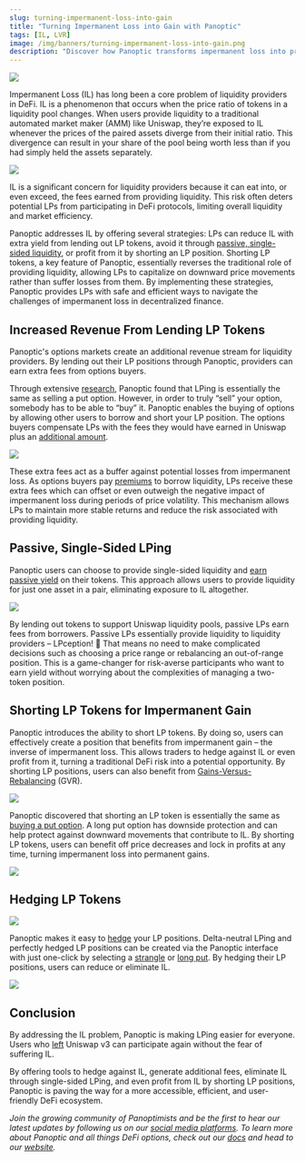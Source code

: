 ```yaml
---
slug: turning-impermanent-loss-into-gain
title: "Turning Impermanent Loss into Gain with Panoptic"
tags: [IL, LVR]
image: /img/banners/turning-impermanent-loss-into-gain.png
description: "Discover how Panoptic transforms impermanent loss into profit with innovative DeFi tools like LP token lending, single-sided LPing, and shorting LP positions."
---
```


![](./turning-impermanent-loss-into-gain.png)

Impermanent Loss (IL) has long been a core problem of liquidity providers in DeFi. IL is a phenomenon that occurs when the price ratio of tokens in a liquidity pool changes. When users provide liquidity to a traditional automated market maker (AMM) like Uniswap, they’re exposed to IL whenever the prices of the paired assets diverge from their initial ratio. This divergence can result in your share of the pool being worth less than if you had simply held the assets separately.

![](./01.png)

IL is a significant concern for liquidity providers because it can eat into, or even exceed, the fees earned from providing liquidity. This risk often deters potential LPs from participating in DeFi protocols, limiting overall liquidity and market efficiency.

  

Panoptic addresses IL by offering several strategies: LPs can reduce IL with extra yield from lending out LP tokens, avoid it through [passive, single-sided liquidity](https://panoptic.xyz/blog/bringing-passive-liquidity-to-uniswap), or profit from it by shorting an LP position. Shorting LP tokens, a key feature of Panoptic, essentially reverses the traditional role of providing liquidity, allowing LPs to capitalize on downward price movements rather than suffer losses from them. By implementing these strategies, Panoptic provides LPs with safe and efficient ways to navigate the challenges of impermanent loss in decentralized finance.

  

## Increased Revenue From Lending LP Tokens

Panoptic's options markets create an additional revenue stream for liquidity providers. By lending out their LP positions through Panoptic, providers can earn extra fees from options buyers.

  

Through extensive [research](https://lambert-guillaume.medium.com/uniswap-v3-lp-tokens-as-perpetual-put-and-call-options-5b66219db827), Panoptic found that LPing is essentially the same as selling a put option. However, in order to truly “sell” your option, somebody has to be able to “buy” it. Panoptic enables the buying of options by allowing other users to borrow and short your LP position. The options buyers compensate LPs with the fees they would have earned in Uniswap plus an [additional amount](https://panoptic.xyz/docs/product/spread).

  

![](./02.png)

  

These extra fees act as a buffer against potential losses from impermanent loss. As options buyers pay [premiums](https://panoptic.xyz/blog/streamia-defi-native-options-pricing) to borrow liquidity, LPs receive these extra fees which can offset or even outweigh the negative impact of impermanent loss during periods of price volatility. This mechanism allows LPs to maintain more stable returns and reduce the risk associated with providing liquidity.

## Passive, Single-Sided LPing

Panoptic users can choose to provide single-sided liquidity and [earn passive yield](https://panoptic.xyz/blog/bringing-passive-liquidity-to-uniswap) on their tokens. This approach allows users to provide liquidity for just one asset in a pair, eliminating exposure to IL altogether.

  
![](./03.png)

  

By lending out tokens to support Uniswap liquidity pools, passive LPs earn fees from borrowers. Passive LPs essentially provide liquidity to liquidity providers – LPception! 🤯 That means no need to make complicated decisions such as choosing a price range or rebalancing an out-of-range position. This is a game-changer for risk-averse participants who want to earn yield without worrying about the complexities of managing a two-token position.

## Shorting LP Tokens for Impermanent Gain

Panoptic introduces the ability to short LP tokens. By doing so, users can effectively create a position that benefits from impermanent gain – the inverse of impermanent loss. This allows traders to hedge against IL or even profit from it, turning a traditional DeFi risk into a potential opportunity. By shorting LP positions, users can also benefit from [Gains-Versus-Rebalancing](https://panoptic.xyz/research/panoptic-solves-lvr#solution-3-users-can-short-uniswap-lp-positions) (GVR).

  

![](./04.png)

  

Panoptic discovered that shorting an LP token is essentially the same as [buying a put option](http://paper.panoptic.xyz). A long put option has downside protection and can help protect against downward movements that contribute to IL. By shorting LP tokens, users can benefit off price decreases and lock in profits at any time, turning impermanent loss into permanent gains.

  

![](./05.png)

## Hedging LP Tokens

![](./06.png)

Panoptic makes it easy to [hedge](https://panoptic.xyz/research/hedge-with-panoptic-options) your LP positions. Delta-neutral LPing and perfectly hedged LP positions can be created via the Panoptic interface with just one-click by selecting a [strangle](https://panoptic.xyz/research/defi-option-strangle-straddle) or [long put](https://panoptic.xyz/research/defi-put-options-uniswap-backtest). By hedging their LP positions, users can reduce or eliminate IL.

![](./07.png)

  

## Conclusion

By addressing the IL problem, Panoptic is making LPing easier for everyone. Users who [left](https://panoptic.xyz/blog/passive-liquidity-pools) Uniswap v3 can participate again without the fear of suffering IL.

  

By offering tools to hedge against IL, generate additional fees, eliminate IL through single-sided LPing, and even profit from IL by shorting LP positions, Panoptic is paving the way for a more accessible, efficient, and user-friendly DeFi ecosystem.

  
_Join the growing community of Panoptimists and be the first to hear our latest updates by following us on our [social media platforms](https://links.panoptic.xyz/all). To learn more about Panoptic and all things DeFi options, check out our [docs](https://panoptic.xyz/docs/intro) and head to our [website](https://panoptic.xyz/)._